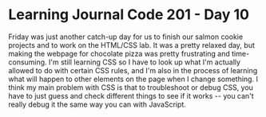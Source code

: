 # Learning Journal Code 201 - Day 10

Friday was just another catch-up day for us to finish our salmon cookie projects and to work on the HTML/CSS lab. It was a pretty relaxed day, but making the webpage for chocolate pizza was pretty frustrating and time-consuming. I'm still learning CSS so I have to look up what I'm actually allowed to do with certain CSS rules, and I'm also in the process of learning what will happen to other elements on the page when I change something. I think my main problem with CSS is that to troubleshoot or debug CSS, you have to just guess and check different things to see if it works -- you can't really debug it the same way you can with JavaScript. 
